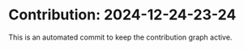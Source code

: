 # Contribution: 2024-12-24-23-24
This is an automated commit to keep the contribution graph active.
